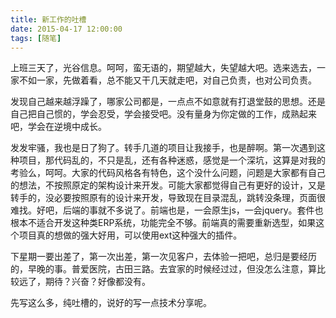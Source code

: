 ```yaml
---
title: 新工作的吐槽
date: 2015-04-17 12:00:00
tags: [随笔]
---
```


上班三天了，光谷信息。呵呵，蛮无语的，期望越大，失望越大吧。选来选去，一家不如一家，先做着看，总不能又干几天就走吧，对自己负责，也对公司负责。     
<!-- more -->       
   
发现自己越来越浮躁了，哪家公司都是，一点点不如意就有打退堂鼓的思想。还是自己把自己惯的，学会忍受，学会接受吧。没有量身为你定做的工作，成熟起来吧，学会在逆境中成长。         

发发牢骚，我也是日了狗了。转手几道的项目让我接手，也是醉啊。第一次遇到这种项目，那代码乱的，不只是乱，还有各种迷惑，感觉是一个深坑，这算是对我的考验么，呵呵。大家的代码风格各有特色，这个没什么问题，问题是大家都有自己的想法，不按照原定的架构设计来开发。可能大家都觉得自己有更好的设计，又是转手的，没必要按照原有的设计来开发，导致现在目录混乱，跳转没条理，页面很难找。好吧，后端的事就不多说了。前端也是，一会原生js，一会jquery。套件也根本不适合开发这种类ERP系统，功能完全不够。前端真的需要重新选型，如果这个项目真的想做的强大好用，可以使用ext这种强大的插件。    

下星期一要出差了，第一次出差，第一次见客户，去体验一把吧，总归是要经历的，早晚的事。普爱医院，古田三路。去宜家的时候经过过，但没怎么注意，算比较远了，期待？兴奋？好像都没有。     

先写这么多，纯吐槽的，说好的写一点技术分享呢。


